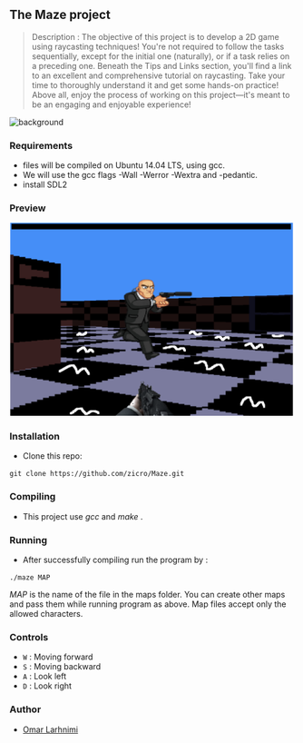 ## The Maze project


> Description : The objective of this project is to develop a 2D game using raycasting techniques! You're not required to follow the tasks sequentially, except for the initial one (naturally), or if a task relies on a preceding one. Beneath the Tips and Links section, you'll find a link to an excellent and comprehensive tutorial on raycasting. Take your time to thoroughly understand it and get some hands-on practice! Above all, enjoy the process of working on this project—it's meant to be an engaging and enjoyable experience!

![background](https://user-images.githubusercontent.com/88714347/171422634-8adc8811-2559-4ba1-967f-4caf909c3f22.gif)

### Requirements
- files will be compiled on Ubuntu 14.04 LTS, using gcc.
- We will use the gcc flags -Wall -Werror -Wextra and -pedantic.
- install SDL2

### Preview
![background](https://github.com/zicro/Maze/blob/main/img/capture.png)

### Installation
- Clone this repo:
```
git clone https://github.com/zicro/Maze.git
```
### Compiling
- This project use  *gcc* and *make* .

### Running
- After successfully compiling run the program by  :
```
./maze MAP
```

 *MAP* is the name of the file in the maps folder. 
 You can create other maps and pass them while running program as above. 
 Map files accept only the allowed characters.

### Controls
- `W` : Moving forward
- `S` : Moving backward
- `A` : Look left
- `D` : Look right

### Author
- [Omar Larhnimi](https://github.com/zicro)